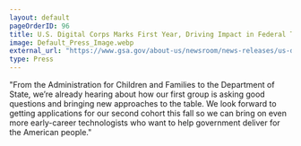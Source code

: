 ```yaml
---
layout: default
pageOrderID: 96
title: U.S. Digital Corps Marks First Year, Driving Impact in Federal Technology
image: Default_Press_Image.webp
external_url: "https://www.gsa.gov/about-us/newsroom/news-releases/us-digital-corps-marks-first-year-driving-impact-in-federal-technology-09072022"
type: Press
---
```



"From the Administration for Children and Families to the Department of State, we’re already hearing about how our first group is asking good questions and bringing new approaches to the table. We look forward to getting applications for our second cohort this fall so we can bring on even more early-career technologists who want to help government deliver for the American people."
